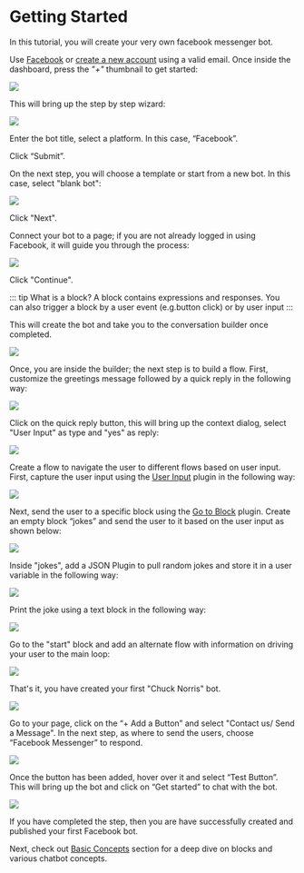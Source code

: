# Getting Started

In this tutorial, you will create your very own facebook messenger bot. 

Use [Facebook](https://www.facebook.com/) or [create a new account](https://dashboard.smartloop.ai) using a valid email. Once inside the dashboard, press the *"+"* thumbnail to get started:

![](./dashboard.smartloop.ai.png)

This will bring up the step by step wizard:

![](./dashboard.smartloop.ai_bots_new.png)

Enter the bot title, select a platform. In this case, “Facebook”.  

Click “Submit”.

On the next step, you will choose a template or start from a new bot. In this case, select "blank bot":

![](./dashboard.smartloop.ai_bots_new_template.png)


Click "Next".

Connect your bot to a page; if you are not already logged in using Facebook, it will guide you through the process:

![](./dashboard.smartloop.ai_bots_new_channel.png)


Click "Continue".


::: tip What is a block?
A block contains expressions and responses. You can also trigger a block by a user event (e.g.button click) or by user input 
:::

This will create the bot and take you to the conversation builder once completed.

![](./conversation-builder.png)

Once, you are inside the builder; the next step is to build a flow. First, customize the greetings message followed by a quick reply in the following way:

![](./getting-started-1.png)


Click on the quick reply button, this will bring up the context dialog, select "User Input" as type and "yes" as reply:

![](./getting-started-user-input-dialog.png)

Create a flow to navigate the user to different flows based on user input. First, capture the user input using the [User Input](capturing-user-input.html) plugin in the following way:

![](./getting-started-user-input.png)

Next, send the user to a specific block using the [Go to Block](redirect-using-go-to.html) plugin. Create an empty block “jokes” and send the user to it based on the user input as shown below:

![](./getting-started-go-to-block.png)

Inside "jokes", add a JSON Plugin to pull random jokes and store it in a user variable in the following way:

![](./getting-started-json-api.png)

Print the joke using a text block in the following way:

![](./getting-started-json-api-result.png)


Go to the "start" block and add an alternate flow with information on driving your user to the main loop:

![](./getting-started-alternate-main.png)


That's it, you have created your first "Chuck Norris" bot.


![](./dash-jokes.png) 


Go to your page, click on the “+ Add a Button” and select "Contact us/ Send a Message". In the next step, as where to send the users, choose “Facebook Messenger” to respond.

![](./getting-started-page.png)

Once the button has been added, hover over it and select “Test Button”. This will bring up the bot and click on “Get started” to chat with the bot.

![](./getting-started-fb-test.png)

If you have completed the step, then you are have successfully created and published your first Facebook bot. 


Next,  check out [Basic Concepts](basic-concepts.html) section for a deep dive on blocks and various chatbot concepts. 

